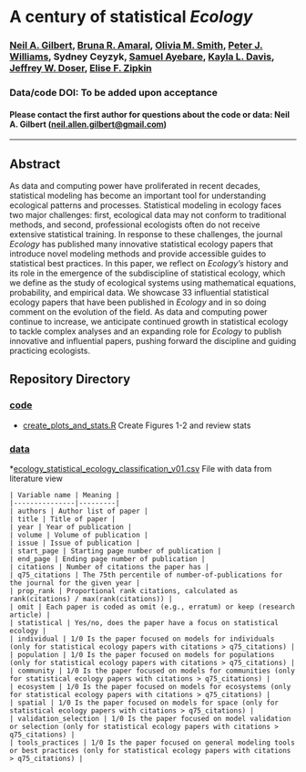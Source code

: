 # A century of statistical *Ecology*

### [Neil A. Gilbert](https://gilbertecology.com), [Bruna R. Amaral](https://scholar.google.com/citations?user=iJAjVTQAAAAJ), [Olivia M. Smith](https://smithagroecology.wixsite.com/oliviasmith), [Peter J. Williams](https://scholar.google.com/citations?user=WbtvB8oAAAAJ), Sydney Ceyzyk, [Samuel Ayebare](https://scholar.google.com/citations?user=520344UAAAAJ), [Kayla L. Davis](https://davisk93.github.io/), [Jeffrey W. Doser](https://www.jeffdoser.com/), [Elise F. Zipkin](https://zipkinlab.org/)

### Data/code DOI: To be added upon acceptance

#### Please contact the first author for questions about the code or data: Neil A. Gilbert (neil.allen.gilbert@gmail.com)

__________________________________________________________________________________________________________________________________________

## Abstract
As data and computing power have proliferated in recent decades, statistical modeling has become an important tool for understanding ecological patterns and processes. Statistical modeling in ecology faces two major challenges: first, ecological data may not conform to traditional methods, and second, professional ecologists often do not receive extensive statistical training. In response to these challenges, the journal *Ecology* has published many innovative statistical ecology papers that introduce novel modeling methods and provide accessible guides to statistical best practices. In this paper, we reflect on *Ecology’s* history and its role in the emergence of the subdiscipline of statistical ecology, which we define as the study of ecological systems using mathematical equations, probability, and empirical data. We showcase 33 influential statistical ecology papers that have been published in *Ecology* and in so doing comment on the evolution of the field. As data and computing power continue to increase, we anticipate continued growth in statistical ecology to tackle complex analyses and an expanding role for *Ecology* to publish innovative and influential papers, pushing forward the discipline and guiding practicing ecologists. 

## Repository Directory
### [code](./code)
* [create_plots_and_stats.R](./code/create_plots_and_stats.R) Create Figures 1-2 and review stats

### [data](./data)
*[ecology_statistical_ecology_classification_v01.csv](./data/ecology_statistical_ecology_classification_v01.csv) File with data from literature view

    | Variable name | Meaning |
    |---------------|---------|
    | authors | Author list of paper |
    | title | Title of paper |
    | year | Year of publication |
    | volume | Volume of publication |
    | issue | Issue of publication |
    | start_page | Starting page number of publication |
    | end_page | Ending page number of publication |
    | citations | Number of citations the paper has |
    | q75_citations | The 75th percentile of number-of-publications for the journal for the given year |
    | prop_rank | Proportional rank citations, calculated as rank(citations) / max(rank(citations)) |
    | omit | Each paper is coded as omit (e.g., erratum) or keep (research article) |
    | statistical | Yes/no, does the paper have a focus on statistical ecology |
    | individual | 1/0 Is the paper focused on models for individuals (only for statistical ecology papers with citations > q75_citations) |
    | population | 1/0 Is the paper focused on models for populations (only for statistical ecology papers with citations > q75_citations) |
    | community | 1/0 Is the paper focused on models for communities (only for statistical ecology papers with citations > q75_citations) | 
    | ecosystem | 1/0 Is the paper focused on models for ecosystems (only for statistical ecology papers with citations > q75_citations) |
    | spatial | 1/0 Is the paper focused on models for space (only for statistical ecology papers with citations > q75_citations) |
    | validation_selection | 1/0 Is the paper focused on model validation or selection (only for statistical ecology papers with citations > q75_citations) |
    | tools_practices | 1/0 Is the paper focused on general modeling tools or best practices (only for statistical ecology papers with citations > q75_citations) |






